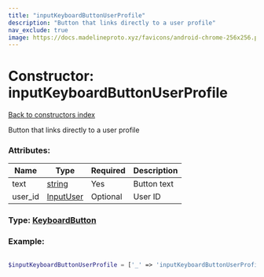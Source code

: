 ```yaml
---
title: "inputKeyboardButtonUserProfile"
description: "Button that links directly to a user profile"
nav_exclude: true
image: https://docs.madelineproto.xyz/favicons/android-chrome-256x256.png
---
```

# Constructor: inputKeyboardButtonUserProfile  
[Back to constructors index](/API_docs/constructors/index.html)



Button that links directly to a user profile

### Attributes:

| Name     |    Type       | Required | Description |
|----------|---------------|----------|-------------|
|text|[string](/API_docs/types/string.html) | Yes|Button text|
|user\_id|[InputUser](/API_docs/types/InputUser.html) | Optional|User ID|



### Type: [KeyboardButton](/API_docs/types/KeyboardButton.html)


### Example:

```php

$inputKeyboardButtonUserProfile = ['_' => 'inputKeyboardButtonUserProfile', 'text' => 'string', 'user_id' => InputUser];
```  

